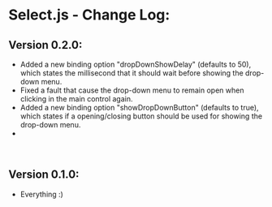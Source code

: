 # Select.js - Change Log:

## Version 0.2.0:
- Added a new binding option "dropDownShowDelay" (defaults to 50), which states the millisecond that it should wait before showing the drop-down menu.
- Fixed a fault that cause the drop-down menu to remain open when clicking in the main control again.
- Added a new binding option "showDropDownButton" (defaults to true), which states if a opening/closing button should be used for showing the drop-down menu.
- 

<br>


## Version 0.1.0:
- Everything :)